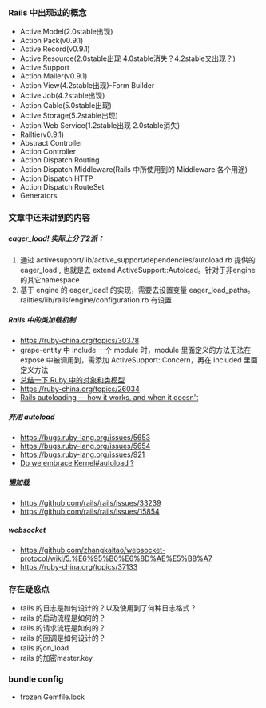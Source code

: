 ### Rails 中出现过的概念
- Active Model(2.0stable出现)
- Action Pack(v0.9.1)
- Active Record(v0.9.1)
- Active Resource(2.0stable出现 4.0stable消失？4.2stable又出现？)
- Active Support
- Action Mailer(v0.9.1)
- Action View(4.2stable出现)-Form Builder
- Active Job(4.2stable出现)
- Action Cable(5.0stable出现)
- Active Storage(5.2stable出现)
- Action Web Service(1.2stable出现 2.0stable消失)
- Railtie(v0.9.1)
- Abstract Controller
- Action Controller
- Action Dispatch Routing
- Action Dispatch Middleware(Rails 中所使用到的 Middleware 各个用途)
- Action Dispatch HTTP
- Action Dispatch RouteSet
- Generators

### 文章中还未讲到的内容
##### eager_load! 实际上分了2派：
1. 通过 activesupport/lib/active_support/dependencies/autoload.rb 提供的 eager_load!, 也就是去 extend ActiveSupport::Autoload。针对于非engine的其它namespace
2. 基于 engine 的 eager_load! 的实现，需要去设置变量 eager_load_paths。railties/lib/rails/engine/configuration.rb 有设置

##### Rails 中的类加载机制
- https://ruby-china.org/topics/30378
- grape-entity 中 include 一个 module 时，module 里面定义的方法无法在 expose 中被调用到，需添加 ActiveSupport::Concern，再在 included 里面定义方法
- [总结一下 Ruby 中的对象和类模型](https://ruby-china.org/topics/25325)
- https://ruby-china.org/topics/26034
- [Rails autoloading — how it works, and when it doesn't](https://urbanautomaton.com/blog/2013/08/27/rails-autoloading-hell/)

##### 弃用 autoload
- https://bugs.ruby-lang.org/issues/5653
- https://bugs.ruby-lang.org/issues/5654
- https://bugs.ruby-lang.org/issues/921
- [Do we embrace Kernel#autoload ? ](https://github.com/ruby-concurrency/concurrent-ruby/issues/395)

##### 懒加载
- https://github.com/rails/rails/issues/33239
- https://github.com/rails/rails/issues/15854

##### websocket
- https://github.com/zhangkaitao/websocket-protocol/wiki/5.%E6%95%B0%E6%8D%AE%E5%B8%A7
- https://ruby-china.org/topics/37133

### 存在疑惑点
- rails 的日志是如何设计的？以及使用到了何种日志格式？
- rails 的启动流程是如何的？
- rails 的请求流程是如何的？
- rails 的回调是如何设计的？
- rails 的on_load
- rails 的加密master.key

### bundle config
- frozen Gemfile.lock
